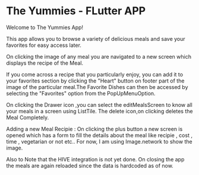 
# The Yummies - FLutter APP

Welcome to The Yummies App!

This app allows you to browse a variety 
of delicious meals and save your favorites 
for easy access later.

On clicking the image of any meal you are navigated to a new screen which displays the recipe of the Meal.

If you come across a recipe that you particularly enjoy, you can add it 
to your favorites section by clicking  the "Heart" button on footer part of the 
image of the particular meal.The Favorite Dishes can then be accessed 
by selecting the "Favorites" option from the PopUpMenuOption.

On clicking the Drawer icon ,you can select the editMealsScreen to know all your meals in a screen using ListTile.
The delete icon,on clicking deletes the Meal Completely.

Adding a new Meal Recipie :
On clicking the plus button a new screen is opened which has a form to fill the details about the meal like recipie , cost , time , vegetarian or not etc..
For now, I am using Image.network to show the image.

Also to Note that the HIVE integration is not yet done. On closing the app the meals are again reloaded since the data is hardcoded as of now.
